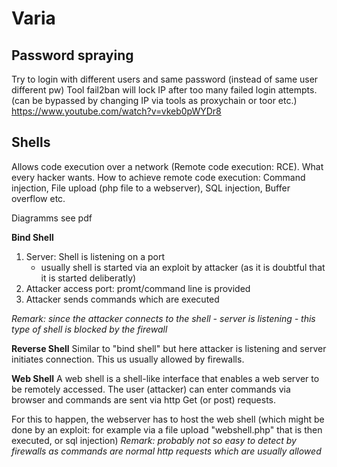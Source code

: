 # Varia

## Password spraying
Try to login with different users and same password (instead of same user different pw)
Tool fail2ban will lock IP after too many failed login attempts. (can be bypassed by changing IP via tools as proxychain or toor etc.)
https://www.youtube.com/watch?v=vkeb0pWYDr8


## Shells
Allows code execution over a network (Remote code execution: RCE). What every hacker wants.
How to achieve remote code execution: Command injection, File upload (php file to a webserver), SQL injection, Buffer overflow etc.

Diagramms see pdf

**Bind Shell**


1. Server: Shell is listening on a port
    - usually shell is started via an exploit by attacker (as it is doubtful that it is started deliberatly)
2. Attacker access port: promt/command line is provided
3. Attacker sends commands which are executed 

*Remark: since the attacker connects to the shell - server is listening - this type of shell is blocked by the firewall*

**Reverse Shell**
Similar to "bind shell" but here attacker is listening and server initiates connection. This us usually allowed by firewalls.

**Web Shell**
A web shell is a shell-like interface that enables a web server to be remotely accessed. The user (attacker) can enter commands via browser and commands are sent via http Get (or post) requests.

For this to happen, the webserver has to host the web shell (which might be done by an exploit: for example via a file upload "webshell.php" that is then executed, or sql injection)
*Remark: probably not so easy to detect by firewalls as commands are normal http requests which are usually allowed* 
